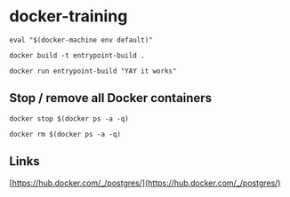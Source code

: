 # docker-training

`eval "$(docker-machine env default)"`

`docker build -t entrypoint-build .`

`docker run entrypoint-build "YAY it works"`

## Stop / remove all Docker containers

`docker stop $(docker ps -a -q)`

`docker rm $(docker ps -a -q)`

## Links

[https://hub.docker.com/_/postgres/](https://hub.docker.com/_/postgres/)
